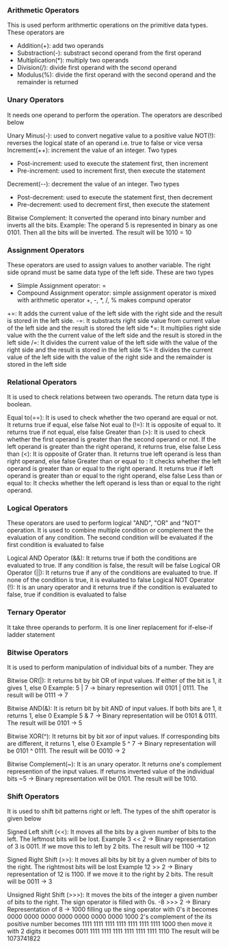 ### Arithmetic Operators
This is used perform arithmertic operations on the primitive data types. These operators are
- Addition(+): add two operands
- Substraction(-): substract second operand from the first operand
- Multiplication(*): multiply two operands
- Division(/): divide first operand with the second operand
- Modulus(%): divide the first operand with the second operand and the remainder is returned

### Unary Operators
It needs one operand to perform the operation. The operators are described below

Unary Minus(-): used to convert negative value to a positive value
NOT(!): reverses the logical state of an operand i.e. true to false or vice versa
Increment(++): increment the value of an integer. Two types
  - Post-increment: used to execute the statement first, then increment
  - Pre-increment: used to increment first, then execute the statement

Decrement(--): decrement the value of an integer. Two types
  - Post-decrement: used to execute the statement first, then decrement
  - Pre-decrement: used to decrement first, then execute the statement

Bitwise Complement: It converted the operand into binary number and inverts all the bits.
Example: The operand 5 is represented in binary as one 0101. Then all the bits will be inverted. The result will be 1010 = 10

### Assignment Operators
These operators are used to assign values to another variable. The right side oprand must be same data type of the left side. These are two types
- Siimple Assignment operator: =
- Compound Assignment operator: simple assignment operator is mixed with arithmetic operator +, -, *, /, % makes compund operator

+=: It adds the current value of the left side with the right side and the result is stored in the left side.
-=: It substracts right side value from current value of the left side and the result is stored the left side
*=: It multiplies right side value with the the current value of the left side and the result is stored in the left side
/=: It divides the current value of the left side with the value of the right side and the result is stored in the left side
%= It divides the current value of the left side with the value of the right side and the remainder is stored in the left side

### Relational Operators
It is used to check relations between two operands. The return data type is boolean.

Equal to(==): It is used to check whether the two operand are equal or not. It returns true if equal, else false
Not eual to (!=): It is opposite of equal to. It returns true if not equal, else false
Greater than (>): It is used to check whether the first operand is greater than the second operand or not. If the left operand is greater than the right operand, it returns true, else false
Less than (<): It is opposite of Grater than. It returns true left operand is less than right operand, else false
Greater than or equal to : It checks whether the left operand is greater than or equal to the right operand. It returns true if left operand is greater than or equal to the right operand, else false
Less than or equal to: It checks whether the left operand is less than or equal to the right operand.

### Logical Operators
These operators are used to perform logical "AND", "OR" and "NOT" operation. It is used to combine multiple condition or complement the the evaluation of any condition. The second condition will be evaluated if the first condition is evaluated to false

Logical AND Operator (&&): It returns true if both the conditions are evaluated to true. If any condition is false, the result will be false
Logical OR Operator (||): It returns true if any of the conditions are evaluated to true. If none of the condition is true, it is evaluated to false
Logical NOT Operator (!): It is an unary operator and it returns true if the condition is evaluated to false, true if condition is evaluated to false

### Ternary Operator
It take three operands to perform. It is one liner replacement for if-else-if ladder statement

### Bitwise Operators
It is used to perform manipulation of individual bits of a number. They are

Bitwise OR(|): It returns bit by bit OR of input values. If either of the bit is 1, it gives 1, else 0
Example: 5  | 7 -> binary represention will 0101 | 0111. The result will be 0111 -> 7

Bitwise AND(&): It is return bit by bit AND of input values. If both bits are 1, it returns 1, else 0
Example 5 & 7 -> Binary representation will be 0101 & 0111. The result will be 0101 -> 5

Bitwise XOR(^): It returns bit by bit xor of input values. If corresponding bits are different, it returns 1, else 0
Example 5 ^ 7 -> Binary representation will be 0101 ^ 0111. The result will be 0010 -> 2

Bitwise Complement(~): It is an unary operator. It returns one's complement represention of the input values. If returns inverted value of the individual bits
~5 -> Binary representation will be 0101. The result will be 1010.

### Shift Operators
It is used to shift bit patterns right or left. The types of the shift operator is given below

Signed Left shift (<<): It moves all the bits by a given number of bits to the left. The leftmost bits will be lost.
Example 3 << 2 -> Binary representation of 3 is 0011. If we move this to left by 2 bits. The result will be 1100 -> 12

Signed Right Shift (>>): It moves all bits by bit by a given number of bits to the right. The rightmost bits will be lost
Example 12 >> 2 -> Binary representation of 12 is 1100. If we move it to the right by 2 bits. The result will be 0011 -> 3

Unsigned Right Shift (>>>): It moves the bits of the integer a given number of bits to the right. The sign operator is filled with 0s.
-8 >>> 2 -> Binary Representation of 8 -> 1000
filling up the sing operator with 0's it becomes 0000 0000 0000 0000 0000 0000 0000 1000
2's complement of the its positive number becomes
1111 1111 1111 1111 1111 1111 1111 1000
then move it with 2 digits it becomes
0011 1111 1111 1111 1111 1111 1111 1110
The result will be 1073741822

